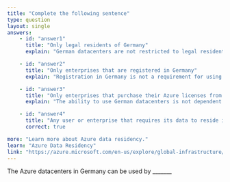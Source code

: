 ```yaml
---
title: "Complete the following sentence"
type: question
layout: single
answers:
    - id: "answer1"
      title: "Only legal residents of Germany"
      explain: "German datacenters are not restricted to legal residents of Germany. They are available to any user or enterprise that needs their data to reside in Germany, regardless of their location or residency status."

    - id: "answer2"
      title: "Only enterprises that are registered in Germany"
      explain: "Registration in Germany is not a requirement for using German datacenters. The service is available to any organization that requires their data to be stored in Germany, regardless of where they are registered."

    - id: "answer3"
      title: "Only enterprises that purchase their Azure licenses from a partner based in Germany"
      explain: "The ability to use German datacenters is not dependent on where or from whom you purchase Azure licenses. It is based on data residency requirements, not licensing relationships."

    - id: "answer4"
      title: "Any user or enterprise that requires its data to reside in Germany"
      correct: true

more: "Learn more about Azure data residency."
learn: "Azure Data Residency"
link: "https://azure.microsoft.com/en-us/explore/global-infrastructure/data-residency/"
---
```


The Azure datacenters in Germany can be used by _______